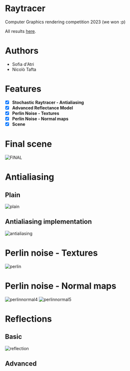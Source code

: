 # Raytracer 
Computer Graphics rendering competition 2023 (we won :p) 

All results [here](https://www.pdf.inf.usi.ch/rendering_competition/2023/).

# Authors
- Sofia d'Atri
- Nicolò Tafta

# Features

- [x] **Stochastic Raytracer - Antialiasing**
- [x] **Advanced Reflectance Model**
- [x] **Perlin Noise - Textures**
- [x] **Perlin Noise - Normal maps**
- [x] **Scene**
      
# Final scene
![FINAL](https://github.com/cosmcif/raytracer/assets/75504103/d77fe0a4-1197-4919-a06a-1219e2d8bb99)

# Antialiasing
## Plain
![plain](https://github.com/cosmcif/raytracer/assets/75504103/84ce2611-60d1-48c2-97ec-1f3fb7773f8e)

## Antialiasing implementation
![antialiasing](https://github.com/cosmcif/raytracer/assets/75504103/a6443798-2c27-4071-891f-efe593cd9e86)

# Perlin noise - Textures
![perlin](https://github.com/cosmcif/raytracer/assets/75504103/ff5ee631-d6ac-4d15-a81f-5635c3a8fbdc)

# Perlin noise - Normal maps
![perlinnormal4](https://github.com/cosmcif/raytracer/assets/75504103/accaf57d-66b0-4c3e-b95e-c6ce377aea81)
![perlinnormal5](https://github.com/cosmcif/raytracer/assets/75504103/177f1f15-2fbf-43fb-b348-0c6d5f242916)

# Reflections

## Basic
![reflection](https://github.com/cosmcif/raytracer/assets/75504103/c70c72df-0697-4fc0-9a08-05b9142d9552)

## Advanced
